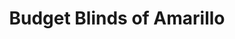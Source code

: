 ---
title: "Budget Blinds of Amarillo"
url: /amarillo/budget-blinds-of-amarillo/
shop: window blind
---